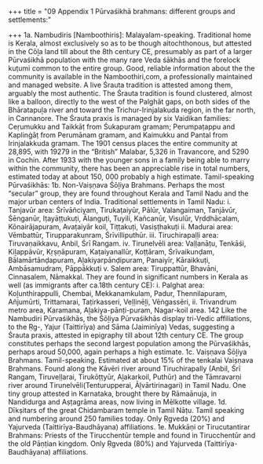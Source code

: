 +++
title = "09 Appendix 1 Pūrvaśikhā brahmans: different groups and settlements:"

+++
1a. Nambudiris [Namboothiris]: Malayalam-speaking. Traditional home is Kerala, almost exclusively so as to be though aitochthonous, but attested in the Cōḻa land till about the 8th century CE, presumably as part of a larger Pūrvaśikhā population with the many rare Veda śākhās and the forelock kuṭumi common to the entire group. Good, reliable information about the the community is available in the Namboothiri,com, a professionally maintained and managed website. 
A live Śrauta tradition is attested among them, arguably the most authentic. The Śrauta tradition is found clustered, almost like a balloon, directly to the west of the Palghāt gaps, on both sides of the Bhāratapuḻa river and toward the Trichur-Irinjalakuda region, in the far north, in Cannanore. The Śrauta praxis is managed by six Vaidikan families: Ceṛumukku and Taikkāṭ from Śukapuram gramam; Perumpaṭappu and Kaplinġāṭ from Perumānam gramam, and Kaimukku and Pantal from Irinjalakkuda gramam. 
The 1901 census places the entire community at 28,895, with 19279 in the “British” Malabar, 5,326 in Travancore, and 5290 in Cochin. After 1933 with the younger sons in a family being able to marry within the community, there has been an appreciable rise in total numbers, estimated today at about 150, 000 probably a high estimate. 
Tamil-speaking Pūrvaśikhās: 
1b. Non-Vaiṣṇava Śōḻiya Brahmans. Perhaps the most “secular” group, they are found throughout Kerala and Tamil Nadu and the major urban centers of India. 
Traditional settlements in Tamil Nadu: 
i. Tanjavūr area: Śrīvāñciyam, Tirukaṭaiyūr, Pālūr, Valangaiman, Tanjāvūr, 
Śēnganūr, Iṭayāṭṭukuṭi, Ālanguṭi, Tuyili, Kañcanūr, Visulūr, Vṛddhācalam, Kōnairājapuram, Avaṭaiyār koil, Tiṭṭakuṭi, Vasiṣṭhakuṭi ii. Madurai area: Vēmbattūr, Tirupparakunram, Śrīvilliputhūr. iii. Tiruchirapaḷḷi area: Tiruvaṇaikkavu, Anbil, Śrī Rangam. iv. Tirunelvēli area: Vaḷḷanāṭu, Tenkāśi, Kiḻappāvūr, Kṛṣṇāpuram, Kaṭaiyanallūr, 
Koṭṭāram, Śrīvaikunḍam, Bālamārtānḍapuram, Aḻakiyarpānḍipuram, Panaiyīr, Kāraikkuṭi, Ambāsamudram, Pāppākkuṭi v. Salem area: Tiruppattūr, Bhavāni, Cinnasalem, Nāmakkal. 
They are found in significant numbers in Kerala as well (as immigrants after ca.18th century CE): 
i. Palghat area: Koḻunthirappulli, Chembai, Mekkanamkulam, Padur, Thennilapuram, Añjumūrti, Trittamarai, Taṭirkasseri, Veḷḷinēḻi, Vēṅgassēri, 
ii. Trivandrum metro area, Karamana, Aḻakiya-pānṭi-puram, Nagar-koil area. 
142 
Like the Nambudiri Pūrvaśikhās, the Śōḻiya Pūrvaśikhās display tri-Vedic affiliations, to the Ṛg-, Yajur (Taittirīya) and Sāma (Jaiminīya) Vedas, suggesting a Śrauta praxis, attested in epigraphy till about 12th century CE. 
The group constitutes perhaps the second largest population among the Pūrvaśikhās, perhaps aroud 50,000, again perhaps a high estimate. 
1c. Vaiṣṇava Śōḻiya Brahmans. Tamil-speaking. Estimated at about 15% of the tenkalai Vaiṣṇava Brahmans. Found along the Kāvēri river around Tiruchirapally (Anbil, Śrī Rangam, Tiruveḷḷarai, Tirukōṭṭyūr, Aḻakarkoil, Puthūr) and the Tāmravarṇi river around Tirunelvēli(Tenturupperai, Āḻvārtirinagari) in Tamil Nadu. One tiny group attested in Karnataka, brought there by Rāmaānuja, in Nandidurga and Aṣṭagrāma areas, now living in Mēlkotte village. 
1d. Dīkṣitars of the great Chidambaram temple in Tamil Nāṭu. Tamil speaking and numbering around 250 families today. Only Ṛgveda (20%) and Yajurveda (Taittirīya-Baudhāyana) affiliations. 
1e. Mukkāṇi or Tirucutantirar Brahmans: Priests of the Tirucchentūr temple and found in Tirucchentūr and the old Pāṇṭian kingdom. Only Ṛgveda (80%) and Yajurveda (Taittirīya- Baudhāyana) affiliations. 
